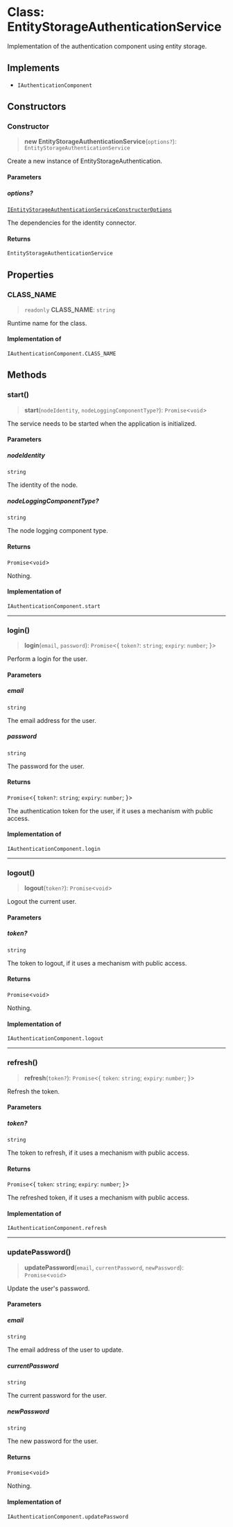 # Class: EntityStorageAuthenticationService

Implementation of the authentication component using entity storage.

## Implements

- `IAuthenticationComponent`

## Constructors

### Constructor

> **new EntityStorageAuthenticationService**(`options?`): `EntityStorageAuthenticationService`

Create a new instance of EntityStorageAuthentication.

#### Parameters

##### options?

[`IEntityStorageAuthenticationServiceConstructorOptions`](../interfaces/IEntityStorageAuthenticationServiceConstructorOptions.md)

The dependencies for the identity connector.

#### Returns

`EntityStorageAuthenticationService`

## Properties

### CLASS\_NAME

> `readonly` **CLASS\_NAME**: `string`

Runtime name for the class.

#### Implementation of

`IAuthenticationComponent.CLASS_NAME`

## Methods

### start()

> **start**(`nodeIdentity`, `nodeLoggingComponentType?`): `Promise`\<`void`\>

The service needs to be started when the application is initialized.

#### Parameters

##### nodeIdentity

`string`

The identity of the node.

##### nodeLoggingComponentType?

`string`

The node logging component type.

#### Returns

`Promise`\<`void`\>

Nothing.

#### Implementation of

`IAuthenticationComponent.start`

***

### login()

> **login**(`email`, `password`): `Promise`\<\{ `token?`: `string`; `expiry`: `number`; \}\>

Perform a login for the user.

#### Parameters

##### email

`string`

The email address for the user.

##### password

`string`

The password for the user.

#### Returns

`Promise`\<\{ `token?`: `string`; `expiry`: `number`; \}\>

The authentication token for the user, if it uses a mechanism with public access.

#### Implementation of

`IAuthenticationComponent.login`

***

### logout()

> **logout**(`token?`): `Promise`\<`void`\>

Logout the current user.

#### Parameters

##### token?

`string`

The token to logout, if it uses a mechanism with public access.

#### Returns

`Promise`\<`void`\>

Nothing.

#### Implementation of

`IAuthenticationComponent.logout`

***

### refresh()

> **refresh**(`token?`): `Promise`\<\{ `token`: `string`; `expiry`: `number`; \}\>

Refresh the token.

#### Parameters

##### token?

`string`

The token to refresh, if it uses a mechanism with public access.

#### Returns

`Promise`\<\{ `token`: `string`; `expiry`: `number`; \}\>

The refreshed token, if it uses a mechanism with public access.

#### Implementation of

`IAuthenticationComponent.refresh`

***

### updatePassword()

> **updatePassword**(`email`, `currentPassword`, `newPassword`): `Promise`\<`void`\>

Update the user's password.

#### Parameters

##### email

`string`

The email address of the user to update.

##### currentPassword

`string`

The current password for the user.

##### newPassword

`string`

The new password for the user.

#### Returns

`Promise`\<`void`\>

Nothing.

#### Implementation of

`IAuthenticationComponent.updatePassword`
